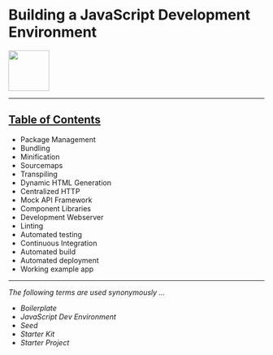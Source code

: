# Building a JavaScript Development Environment
<img src="https://upload.wikimedia.org/wikipedia/commons/thumb/9/99/Unofficial_JavaScript_logo_2.svg/1000px-Unofficial_JavaScript_logo_2.svg.png" width="80">

---

## [Table of Contents](toc.md)
- Package Management
- Bundling
- Minification
- Sourcemaps
- Transpiling
- Dynamic HTML Generation
- Centralized HTTP
- Mock API Framework
- Component Libraries
- Development Webserver
- Linting
- Automated testing
- Continuous Integration
- Automated build
- Automated deployment
- Working example app

---

*The following terms are used synonymously ...*
- *Boilerplate*
- *JavaScript Dev Environment*
- *Seed*
- *Starter Kit*
- *Starter Project*
